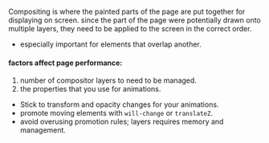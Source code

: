 Compositing is where the painted parts of the page are put together for displaying on screen.
since the part of the page were potentially drawn onto multiple layers, they need to be applied to the screen in the correct order.
- especially important for elements that overlap another.
#### factors affect page performance:
1. number of compositor layers to need to be managed.
2. the properties that you use for animations.
- Stick to transform and opacity changes for your animations.
- promote moving elements with `will-change` or `translateZ`.
- avoid overusing promotion rules; layers requires memory and management.
